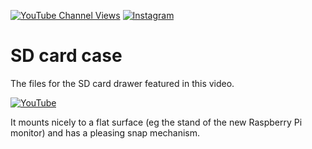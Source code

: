 [![YouTube Channel Views](https://img.shields.io/youtube/channel/views/UCz5BOU9J9pB_O0B8-rDjCWQ?style=flat&logo=youtube&logoColor=red&labelColor=white&color=ffed53)](https://www.youtube.com/channel/UCz5BOU9J9pB_O0B8-rDjCWQ) [![Instagram](https://img.shields.io/github/stars/veebch?style=flat&logo=github&logoColor=black&labelColor=white&color=ffed53)](https://www.instagram.com/v_e_e_b/)

# SD card case

The files for the SD card drawer featured in this video.

[![YouTube](http://i.ytimg.com/vi/pPxQpw2Np7s/hqdefault.jpg)](https://www.youtube.com/watch?v=pPxQpw2Np7s)

It mounts nicely to a flat surface (eg the stand of the new Raspberry Pi monitor) and has a pleasing snap mechanism. 
